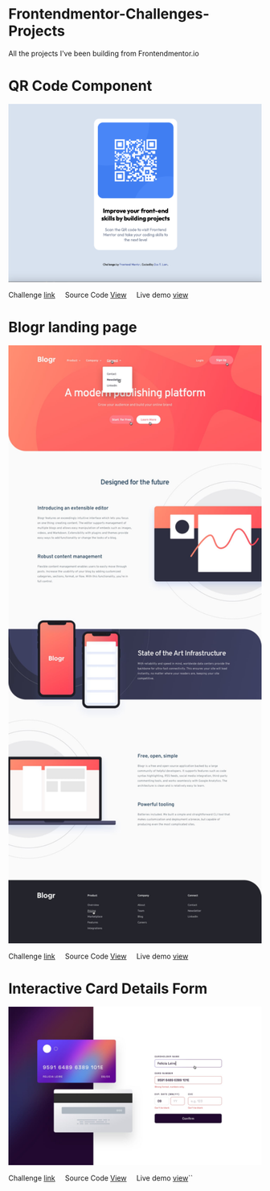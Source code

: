 # Frontendmentor-Challenges-Projects
All the projects I've been building from Frontendmentor.io

# QR Code Component
<img src="/requirement/qr-code-component.png" alt="image" width="600" height="auto">

Challenge [link](https://www.frontendmentor.io/challenges/qr-code-component-iux_sIO_H) &nbsp;&nbsp;&nbsp; Source Code [View](https://github.com/zoetlam/Frontendmentor-Challenges-Projects/tree/main/qr-code-component-main) &nbsp;&nbsp;&nbsp; Live demo [view](https://zoetlam.github.io/Frontendmentor-Challenges-Projects/qr-code-component-main/)


# Blogr landing page
<img src="/requirement/blogr-landing-page.jpg" alt="image" width="600" height="auto">

Challenge [link](https://www.frontendmentor.io/challenges/blogr-landing-page-EX2RLAApP) &nbsp;&nbsp;&nbsp; Source Code [View](https://github.com/zoetlam/Frontendmentor-Challenges-Projects/tree/main/blogr-landing-page-main) &nbsp;&nbsp;&nbsp; Live demo [view](https://zoetlam.github.io/Frontendmentor-Challenges-Projects/blogr-landing-page-main/)

# Interactive Card Details Form

<img src="/requirement/interactive-card-details-form.jpg" alt="image" width="600" height="auto">

Challenge [link](https://www.frontendmentor.io/challenges/blogr-landing-page-EX2RLAApP) &nbsp;&nbsp;&nbsp; Source Code [View](https://github.com/zoetlam/Frontendmentor-Challenges-Projects/tree/main/interactive-card-details-form/) &nbsp;&nbsp;&nbsp; Live demo [view](https://zoetlam.github.io/Frontendmentor-Challenges-Projects/interactive-card-details-form/)``